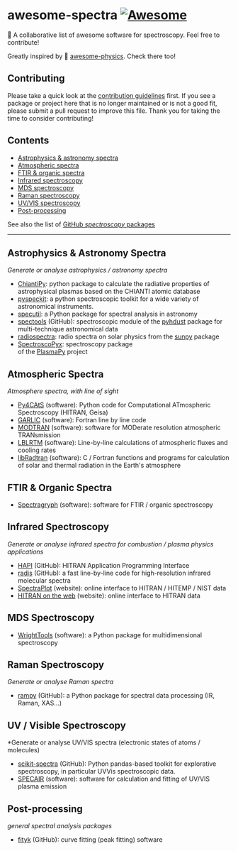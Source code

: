 # awesome-spectra  [![Awesome](https://cdn.rawgit.com/sindresorhus/awesome/d7305f38d29fed78fa85652e3a63e154dd8e8829/media/badge.svg)](https://github.com/sindresorhus/awesome)

🌈 A collaborative list of awesome software for spectroscopy. Feel free to contribute!

Greatly inspired by 🌌 [awesome-physics](https://github.com/wbierbower/awesome-physics). Check there too!

## Contributing

Please take a quick look at the [contribution guidelines](./CONTRIBUTING.md) first. If you see a package or project here that is no longer maintained or is not a good fit, please submit a pull request to improve this file. Thank you for taking the time to consider contributing!


## Contents

* [Astrophysics & astronomy spectra](#astrophysics-astronomy-spectra)
* [Atmospheric spectra](#atmospheric-spectra)
* [FTIR & organic spectra](#ftir-organic-spectra)
* [Infrared spectroscopy](#infrared-spectroscopy)
* [MDS spectroscopy](#mds-spectroscopy)
* [Raman spectroscopy](#raman-spectroscopy)
* [UV/VIS spectroscopy](#uv-vis-spectroscopy)
* [Post-processing](#post-processing)

See also the list of [GitHub *spectroscopy* packages](https://github.com/topics/spectroscopy)

---

## Astrophysics & Astronomy Spectra

*Generate or analyse astrophysics / astronomy spectra*

- [ChiantiPy](https://github.com/chianti-atomic/ChiantiPy): python
  package to calculate the radiative properties of astrophysical
  plasmas based on the CHIANTI atomic database
- [pyspeckit](https://github.com/pyspeckit/pyspeckit): a python spectroscopic toolkit 
  for a wide variety of astronomical instruments.
- [specutil](https://github.com/astropy/specutils): a Python package
  for spectral analysis in astronomy
- [spectools](https://pyhdust.readthedocs.io/en/latest/spectools.html#module-pyhdust.spectools) (GitHub): spectroscopic 
  module of the [pyhdust](https://github.com/danmoser/pyhdust) package for multi-technique astronomical data
- [radiospectra](https://github.com/sunpy/radiospectra): radio spectra on solar physics 
  from the [sunpy](https://github.com/sunpy/sunpy) package
- [SpectroscoPyx](https://github.com/PlasmaPy/SpectroscoPyx): spectroscopy package  
  of the [PlasmaPy](https://github.com/PlasmaPy/PlasmaPy) project


## Atmospheric Spectra

*Atmosphere spectra, with line of sight*

- [Py4CAtS](https://atmos.eoc.dlr.de/tools/Py4CAtS/) (software): Python code for
  Computational ATmospheric Spectroscopy (HITRAN, Geisa)
- [GARLIC](https://www.sciencedirect.com/science/article/pii/S0022407313004731?via%3Dihub) (software):
  Fortran line by line code
- [MODTRAN](http://modtran.spectral.com/) (software): software for MODerate resolution
  atmospheric TRANsmission
- [LBLRTM](http://rtweb.aer.com/lblrtm_code.html) (software): Line-by-line
  calculations of atmospheric fluxes and cooling rates
- [libRadtran](http://www.libradtran.org/doku.php) (software): C / Fortran
  functions and programs for calculation of solar and thermal
  radiation in the Earth\'s atmosphere

## FTIR & Organic Spectra

- [Spectragryph](https://www.effemm2.de/spectragryph/index.html) (software):
  software for FTIR / organic spectroscopy

## Infrared Spectroscopy

*Generate or analyse infrared spectra for combustion / plasma physics applications* 

- [HAPI](https://github.com/hitranonline/hapi) (GitHub): HITRAN Application Programming Interface
- [radis](https://github.com/radis/radis) (GitHub): a fast line-by-line code for high-resolution infrared molecular spectra
- [SpectraPlot](http://www.spectraplot.com/) (website): online interface to HITRAN / HITEMP / NIST data  
- [HITRAN on the web](http://hitran.iao.ru/molecule/simlaunch) (website): online interface to HITRAN data  


## MDS Spectroscopy

- [WrightTools](https://joss.theoj.org/papers/a82637112ac3e03df961d4494bc927d4) (software):
  a Python package for multidimensional spectroscopy
  
## Raman Spectroscopy

*Generate or analyse Raman spectra*

- [rampy](https://github.com/charlesll/rampy) (GitHub): a Python package for
  spectral data processing (IR, Raman, XAS\...)

## UV / Visible Spectroscopy

*Generate or analyse UV/VIS spectra (electronic states of atoms / molecules)

- [scikit-spectra](https://github.com/hugadams/scikit-spectra) (GitHub): Python
  pandas-based toolkit for explorative spectroscopy, in particular
  UVVis spectroscopic data.
- [SPECAIR](http://www.specair-radiation.net/) (software): software for calculation and
  fitting of UV/VIS plasma emission

## Post-processing

*general spectral analysis packages*

- [fityk](https://github.com/wojdyr/fityk) (GitHub): curve fitting (peak fitting) software


